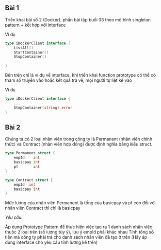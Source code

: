 ## Bài 1

Triển khai bài số 2 (Docker), phần bài tập buổi 03 theo mô hình singleton pattern + kết hợp với interface

Ví dụ

```go
type iDockerClient interface {
    ListAll()
    StartContainer()
    StopContainer()
    ...
}
```
Bên trên chỉ là ví dụ về interface, khi triển khai function prototype có thể có tham số truyền vào hoặc kết quả trả về, mọi người tự liệt kê vào

Ví dụ

```go
type iDockerClient interface {
    ...
    StopContainer(string) error
}
```

## Bài 2

Chúng ta có 2 loại nhân viên trong công ty là Permanent (nhân viên chính thức) và Contract (nhân viên hợp đồng) được định nghĩa bằng kiểu struct.

```go
type Permanent struct {  
    empId    int
    basicpay int
    pf       int
}

type Contract struct {  
    empId  int
    basicpay int
}
```
Mức lương của nhân viên Permanent là tổng của basicpay và pf còn đối với nhân viên Contract thì chỉ là basicpay

*Yêu cầu:*

Áp dụng Prototype Pattern để thực hiện việc tạo ra 1 danh sách nhân việc thuộc 2 loại trên (số lượng tùy ý), lưu ý empId phải khác nhau
Tính tổng số tiền mà công ty phải trả cho danh sách nhân viên đã tạo ở trên
(Hãy áp dụng interface cho yêu cầu tính lương kể trên)